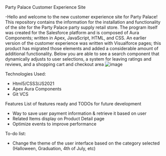 Party Palace Customer Experience Site  
  
  
  
  
  -Hello and welcome to the new customer experience site for Party Palace! This repository contains the information for the installation and functionality of the site for the Party Palace party supply retail store. The program itself was created for the Salesforce platform and is composed of Aura Components; written in Apex, JavaScript, HTML, and CSS. An earlier version of the customer experience was written with Visualforce pages; this product has migrated those elements and added a considerable amount of additional functionality. Below you are able to see a search component that dynamically adjusts to user selections, a system for leaving ratings and reviews, and a shopping cart and checkout area
![image](https://user-images.githubusercontent.com/43973882/119163121-f6a1b280-ba0f-11eb-8cea-a923952bd34d.png)
  
  
Technologies Used:

* Html5/CSS3/JS2021
* Apex Aura Components
* Git VCS

Features
List of features ready and TODOs for future development

* Way to save user payment information & retrieve it based on user
* Related Items display on Product Detail page
* Optimize events to improve performance

To-do list:

* Change the theme of the user interface based on the category selected (Halloween, Graduation, 4th of July, etc)
